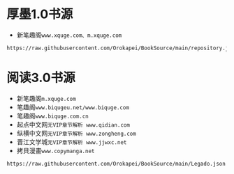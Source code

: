 # 厚墨1.0书源
- 新笔趣阁``www.xquge.com、m.xquge.com``
```
https://raw.githubusercontent.com/Orokapei/BookSource/main/repository.json
```
# 阅读3.0书源
- 新笔趣阁``m.xquge.com``
- 笔趣阁``www.biqugeu.net/www.biquge.com``
- 笔趣阁``www.biquge.com.cn``
- 起点中文网``无VIP章节解析 www.qidian.com``
- 纵横中文网``无VIP章节解析 www.zongheng.com``
- 晋江文学城``无VIP章节解析 www.jjwxc.net``
- 拷貝漫畫``www.copymanga.net``
```
https://raw.githubusercontent.com/Orokapei/BookSource/main/Legado.json
```
